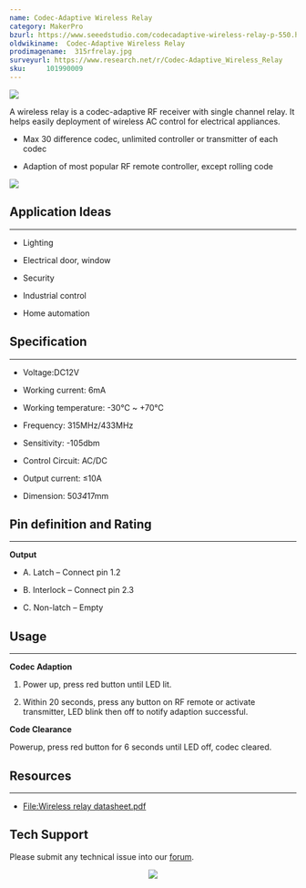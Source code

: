 ```yaml
---
name: Codec-Adaptive Wireless Relay
category: MakerPro
bzurl: https://www.seeedstudio.com/codecadaptive-wireless-relay-p-550.html?cPath=139_140
oldwikiname:  Codec-Adaptive Wireless Relay
prodimagename:  315rfrelay.jpg
surveyurl: https://www.research.net/r/Codec-Adaptive_Wireless_Relay
sku:     101990009
---
```

![](http://bz.seeedstudio.com/depot/images/product/315rfrelay.jpg)

A wireless relay is a codec-adaptive RF receiver with single channel relay. It helps easily deployment of wireless AC control for electrical appliances.

*   Max 30 difference codec, unlimited controller or transmitter of each codec

*   Adaption of most popular RF remote controller, except rolling code

[![](https://files.seeedstudio.com/wiki/Seeed-WiKi/docs/images/300px-Get_One_Now_Banner-ragular.png)](https://www.seeedstudio.com/codecadaptive-wireless-relay-p-550.html?cPath=139_140)

##   Application Ideas
---
*   Lighting

*   Electrical door, window

*   Security

*   Industrial control

*   Home automation

##   Specification
---
*   Voltage:DC12V

*   Working current: 6mA

*   Working temperature: -30℃ ~ +70℃

*   Frequency: 315MHz/433MHz

*   Sensitivity: -105dbm

*   Control Circuit: AC/DC

*   Output current: ≤10A

*   Dimension: 50*34*17mm

##   Pin definition and Rating
---
**Output**

*   A. Latch – Connect pin 1.2

*   B. Interlock – Connect pin 2.3

*   C. Non-latch – Empty

##   Usage
---
**Codec Adaption**

1.  Power up, press red button until LED lit.

2.  Within 20 seconds, press any button on RF remote or activate transmitter, LED blink then off to notify adaption successful.

**Code Clearance**

Powerup, press red button for 6 seconds until LED off, codec cleared.


##   Resources
---
*   [File:Wireless relay datasheet.pdf](https://files.seeedstudio.com/wiki/Codec-Adaptive_Wireless_Relay/res/Wireless_relay_datasheet.pdf "File:Wireless relay datasheet.pdf")

## Tech Support
Please submit any technical issue into our [forum](http://forum.seeedstudio.com/). <br /><p style="text-align:center"><a href="https://www.seeedstudio.com/act-4.html?utm_source=wiki&utm_medium=wikibanner&utm_campaign=newproducts" target="_blank"><img src="https://files.seeedstudio.com/wiki/Wiki_Banner/new_product.jpg" /></a></p>